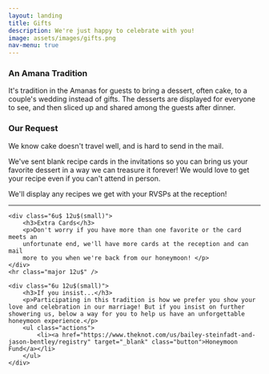 ```yaml
---
layout: landing
title: Gifts
description: We're just happy to celebrate with you!
image: assets/images/gifts.png
nav-menu: true
---
```


<!-- Main -->
<div id="main" class="alt">

<section id="one">
	<div class="inner">

<div class="row">
	<div class="6u 12u$(small)">
		<h3>An Amana Tradition</h3>
		<p>It's tradition in the Amanas for guests to bring a dessert, often cake, to a couple's wedding instead of gifts. The desserts are displayed for everyone to see, and then sliced up and shared among the guests after dinner. </p>
	</div>
	<div class="6u$ 12u$(small)">
		<h3>Our Request</h3>
		<p>We know cake doesn't travel well, and is hard to send in the mail. </p>
        <p>We've sent blank recipe cards in the invitations so you can bring us 
        your favorite dessert in a way we can treasure it forever! We would love to get 
        your recipe even if you can't attend in person. </p>
        <p> We'll display any recipes we get with your RVSPs at the reception! </p>
	</div>
	<hr class="major 12u$" />

    <div class="6u$ 12u$(small)">
		<h3>Extra Cards</h3>
		<p>Don't worry if you have more than one favorite or the card meets an 
        unfortunate end, we'll have more cards at the reception and can mail 
        more to you when we're back from our honeymoon! </p>
	</div>
	<hr class="major 12u$" />

	<div class="6u 12u$(small)">
		<h3>If you insist...</h3>
		<p>Participating in this tradition is how we prefer you show your love and celebration in our marriage! But if you insist on further showering us, below a way for you to help us have an unforgettable honeymoon experience.</p>
	    <ul class="actions">
			<li><a href="https://www.theknot.com/us/bailey-steinfadt-and-jason-bentley/registry" target="_blank" class="button">Honeymoon Fund</a></li>
		</ul>
	</div>

</div>


</div>
</section>
</div>